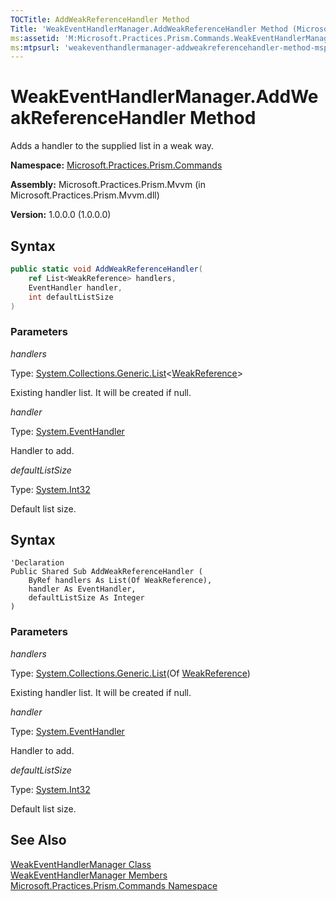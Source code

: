 ```yaml
---
TOCTitle: AddWeakReferenceHandler Method
Title: 'WeakEventHandlerManager.AddWeakReferenceHandler Method (Microsoft.Practices.Prism.Commands)'
ms:assetid: 'M:Microsoft.Practices.Prism.Commands.WeakEventHandlerManager.AddWeakReferenceHandler(System.Collections.Generic.List{System.WeakReference}@,System.EventHandler,System.Int32)'
ms:mtpsurl: 'weakeventhandlermanager-addweakreferencehandler-method-mspp-commands.md'
---
```


# WeakEventHandlerManager.AddWeakReferenceHandler Method

Adds a handler to the supplied list in a weak way.

**Namespace:** [Microsoft.Practices.Prism.Commands](/patterns-practices/reference/mspp-commands-namespace)

**Assembly:** Microsoft.Practices.Prism.Mvvm (in Microsoft.Practices.Prism.Mvvm.dll) 

**Version:** 1.0.0.0 (1.0.0.0)

## Syntax

```C#  
public static void AddWeakReferenceHandler(
	ref List<WeakReference> handlers,
	EventHandler handler,
	int defaultListSize
)
```

### Parameters

*handlers*

Type: [System.Collections.Generic.List](http://msdn.microsoft.com/en-us/library/6sh2ey19)&lt;[WeakReference](http://msdn.microsoft.com/en-us/library/hbh8w2zd)&gt;

Existing handler list. It will be created if null.

*handler*  

Type: [System.EventHandler](http://msdn.microsoft.com/en-us/library/xhb70ccc)

Handler to add.

*defaultListSize*

Type: [System.Int32](http://msdn.microsoft.com/en-us/library/td2s409d)

Default list size.


## Syntax

```VB  
'Declaration
Public Shared Sub AddWeakReferenceHandler ( 
	ByRef handlers As List(Of WeakReference),
	handler As EventHandler,
	defaultListSize As Integer
)
```

### Parameters

*handlers*  

Type: [System.Collections.Generic.List](http://msdn.microsoft.com/en-us/library/6sh2ey19)(Of [WeakReference](http://msdn.microsoft.com/en-us/library/hbh8w2zd))

Existing handler list. It will be created if null.

*handler*

Type: [System.EventHandler](http://msdn.microsoft.com/en-us/library/xhb70ccc)

Handler to add.

*defaultListSize*

Type: [System.Int32](http://msdn.microsoft.com/en-us/library/td2s409d)

Default list size.

## See Also

[WeakEventHandlerManager Class](/patterns-practices/reference/weakeventhandlermanager-class-mspp-commands)<br/>
[WeakEventHandlerManager Members](/patterns-practices/reference/weakeventhandlermanager-members-mspp-commands)<br/>
[Microsoft.Practices.Prism.Commands Namespace](/patterns-practices/reference/mspp-commands-namespace)
